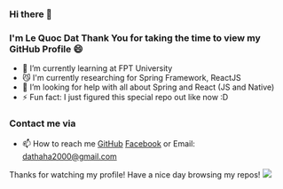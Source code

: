 ### Hi there 👋
### I'm Le Quoc Dat Thank You for taking the time to view my GitHub Profile :smile: 
- 🌱 I’m currently learning at FPT University
- 😼 I'm currently researching for Spring Framework, ReactJS
- 🤔 I’m looking for help with all about Spring and React (JS and Native)
- ⚡ Fun fact: I just figured this special repo out like now :D
### Contact me via
- 📫 How to reach me [GitHub](https://github.com/dat0609) [Facebook](https://www.facebook.com/dat09.dz) or Email: dathaha2000@gmail.com

Thanks for watching my profile! Have a nice day browsing my repos!
![](https://komarev.com/ghpvc/?username=dat0609)
<!--
**dat0609/dat0609** is a ✨ _special_ ✨ repository because its `README.md` (this file) appears on your GitHub profile.

Here are some ideas to get you started:

- 🔭 I’m currently working on ...
- 🌱 I’m currently learning ...
- 👯 I’m looking to collaborate on ...
- 🤔 I’m looking for help with ...
- 💬 Ask me about ...
- 📫 How to reach me: ...
- 😄 Pronouns: ...
- ⚡ Fun fact: ...
-->
